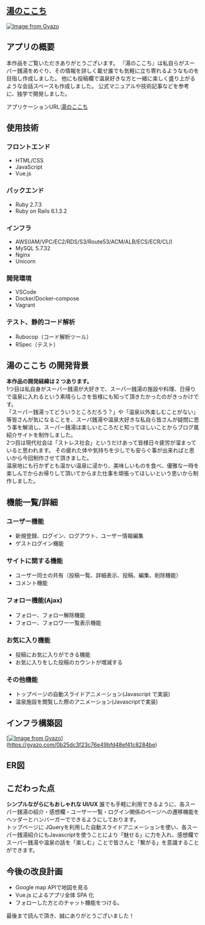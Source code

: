 ## [湯のここち](https://www.yunokokochi.com/)

[![Image from Gyazo](https://i.gyazo.com/b37a9ba46bfee81208c8e792e26d0970.jpg)](https://gyazo.com/b37a9ba46bfee81208c8e792e26d0970)
## アプリの概要

本作品をご覧いただきありがとうございます。
『湯のここち』は私自らがスーパー銭湯をめぐり、その情報を詳しく載せ誰でも気軽に立ち寄れるようなものを目指し作成しました。
他にも投稿欄で温泉好きな方と一緒に楽しく盛り上がるような会話スペースも作成しました。
公式マニュアルや技術記事などを参考に、独学で開発しました。

アプリケーションURL:[湯のここち](https://www.yunokokochi.com/)
## 使用技術

### フロントエンド
* HTML/CSS
* JavaScript
* Vue.js

### バックエンド
* Ruby 2.7.3
* Ruby on Rails 6.1.3.2


### インフラ
* AWS(IAM/VPC/EC2/RDS/S3/Route53/ACM/ALB/ECS/ECR/CLI)
* MySQL 5.7.32
* Nginx
* Unicorn


### 開発環境
* VSCode
* Docker/Docker-compose
* Vagrant
### テスト、静的コード解析
* Rubocop（コード解析ツール）
* RSpec（テスト）
## 湯のここち の開発背景
**本作品の開発経緯は 2 つあります。**<br>
1つ目は私自身がスーパー銭湯が大好きで、スーパー銭湯の施設や料理、日帰りで温泉に入れるという素晴らしさを皆様にも知って頂きたかったのがきっかけです。<br>
「スーパー銭湯ってどういうところだろう？」や「温泉以外楽しむことがない」等皆さんが気になることを、スーパ銭湯や温泉大好きな私自ら皆さんが疑問に思う事を解消し、スーパー銭湯は楽しいところだと知ってほしいことからブログ風紹介サイトを制作しました。<br>
2つ目は現代社会は「ストレス社会」というだけあって皆様日々疲労が溜まっていると思われます。
その疲れた体や気持ちを少しでも安らぐ事が出来ればと思いから今回制作させて頂きました。<br>
温泉地にも行かずとも温かい温泉に浸かり、美味しいものを食べ、優雅な一時を楽しんでからお帰りして頂いてからまた仕事を頑張ってほしいという思いから制作しました。

## 機能一覧/詳細
### ユーザー機能
* 新規登録、ログイン、ログアウト、ユーザー情報編集
* ゲストログイン機能

### サイトに関する機能
* ユーザー同士の共有（投稿一覧、詳細表示、投稿、編集、削除機能）
* コメント機能

### フォロー機能(Ajax)
* フォロー、フォロー解除機能
* フォロー、フォロワー一覧表示機能

### お気に入り機能
* 投稿にお気に入りができる機能
* お気に入りをした投稿のカウントが増減する

### その他機能
* トップページの自動スライドアニメーション(Javascript で実装)
* 温泉施設を閲覧した際のアニメーション(Javascriptで実装)

## インフラ構築図
[[![Image from Gyazo](https://i.gyazo.com/14d64edd3a0ba59b281189052a3c7a52.png)](https://gyazo.com/14d64edd3a0ba59b281189052a3c7a52)](https://gyazo.com/0b25dc3f23c76e49bfd48ef41c8284be)

## ER図

## こだわった点
**シンプルながらにもおしゃれな UI/UX**
誰でも手軽に利用できるように、各スーパー銭湯の紹介・感想欄・ユーザー一覧・ログイン関係のページへの遷移機能を ヘッダーとハンバーガーでできるようにしております。<br>
トップページに JQueryを利用した自動スライドアニメーションを使い、各スーパー銭湯紹介にもJavascriptを使うことにより「魅せる」に力を入れ、感想欄でスーパー銭湯や温泉の話を「楽しむ」ことで皆さんと「繋がる」を意識することができます。
## 今後の改良計画
* Google map APIで地図を見る
* Vue.js によるアプリ全体 SPA 化
* フォローした方とのチャット機能をつける。

最後まで読んで頂き、誠にありがとうございました！